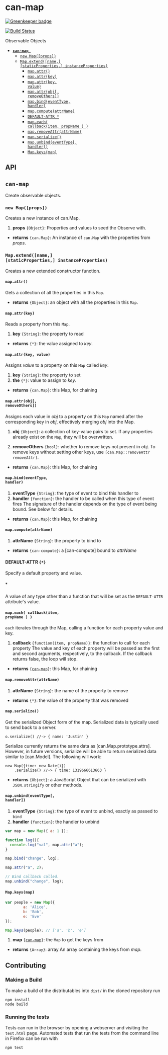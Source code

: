 # can-map

[![Greenkeeper badge](https://badges.greenkeeper.io/canjs/can-map.svg)](https://greenkeeper.io/)

[![Build Status](https://travis-ci.org/canjs/can-map.png?branch=master)](https://travis-ci.org/canjs/can-map)

Observable Objects


- <code>[__can-map__ ](#can-map-)</code>
  - <code>[new Map([props])](#new-mapprops)</code>
  - <code>[Map.extend([name,] [staticProperties,] instanceProperties)](#mapextendname-staticproperties-instanceproperties)</code>
    - <code>[map.attr()](#mapattr)</code>
    - <code>[map.attr(key)](#mapattrkey)</code>
    - <code>[map.attr(key, value)](#mapattrkey-value)</code>
    - <code>[map.attr(obj[, removeOthers])](#mapattrobj-removeothers)</code>
    - <code>[map.bind(eventType, handler)](#mapbindeventtype-handler)</code>
    - <code>[map.compute(attrName)](#mapcomputeattrname)</code>
    - <code>[DEFAULT-ATTR *](#default-attr-)</code>
    - <code>[map.each( callback(item, propName ) )](#mapeach-callbackitem-propname--)</code>
    - <code>[map.removeAttr(attrName)](#mapremoveattrattrname)</code>
    - <code>[map.serialize()](#mapserialize)</code>
    - <code>[map.unbind(eventType[, handler])](#mapunbindeventtype-handler)</code>
    - <code>[Map.keys(map)](#mapkeysmap)</code>

## API


## <code>__can-map__ </code>
Create observable objects. 


### <code>new Map([props])</code>


Creates a new instance of can.Map.


1. __props__ <code>{Object}</code>:
  Properties and values to seed the Observe with.

- __returns__ <code>{can.Map}</code>:
  An instance of `can.Map` with the properties from _props_.
  

### <code>Map.extend([name,] [staticProperties,] instanceProperties)</code>


Creates a new extended constructor function.



#### <code>map.attr()</code>


Gets a collection of all the properties in this `Map`.


- __returns__ <code>{Object}</code>:
  an object with all the properties in this `Map`.
  

#### <code>map.attr(key)</code>


Reads a property from this `Map`.


1. __key__ <code>{String}</code>:
  the property to read

- __returns__ <code>{*}</code>:
  the value assigned to _key_.
  

#### <code>map.attr(key, value)</code>


Assigns _value_ to a property on this `Map` called _key_.


1. __key__ <code>{String}</code>:
  the property to set
1. __the__ <code>{*}</code>:
  value to assign to _key_.

- __returns__ <code>{can.Map}</code>:
  this Map, for chaining
  

#### <code>map.attr(obj[, removeOthers])</code>


Assigns each value in _obj_ to a property on this `Map` named after the
corresponding key in _obj_, effectively merging _obj_ into the Map.


1. __obj__ <code>{Object}</code>:
  a collection of key-value pairs to set.
  If any properties already exist on the `Map`, they will be overwritten.
  
1. __removeOthers__ <code>{bool}</code>:
  whether to remove keys not present in _obj_.
  To remove keys without setting other keys, use `[can.Map::removeAttr removeAttr]`.
  

- __returns__ <code>{can.Map}</code>:
  this Map, for chaining
  

#### <code>map.bind(eventType, handler)</code>



1. __eventType__ <code>{String}</code>:
  the type of event to bind this handler to
1. __handler__ <code>{function}</code>:
  the handler to be called when this type of event fires
  The signature of the handler depends on the type of event being bound. See below
  for details.

- __returns__ <code>{can.Map}</code>:
  this Map, for chaining
  

#### <code>map.compute(attrName)</code>


1. __attrName__ <code>{String}</code>:
  the property to bind to

- __returns__ <code>{can-compute}</code>:
  a [can-compute] bound to _attrName_
  
#### DEFAULT-ATTR `{*}`

Specify a default property and value. 



##### <code>*</code>
A value of any type other than a function that will
be set as the `DEFAULT-ATTR` attribute's value.


#### <code>map.each( callback(item, propName ) )</code>


`each` iterates through the Map, calling a function
for each property value and key.


1. __callback__ <code>{function(item, propName)}</code>:
  the function to call for each property
  The value and key of each property will be passed as the first and second
  arguments, respectively, to the callback. If the callback returns false,
  the loop will stop.
  

- __returns__ <code>{[can-map](#new-mapprops)}</code>:
  this Map, for chaining
  

#### <code>map.removeAttr(attrName)</code>


1. __attrName__ <code>{String}</code>:
  the name of the property to remove

- __returns__ <code>{*}</code>:
  the value of the property that was removed
  

#### <code>map.serialize()</code>


Get the serialized Object form of the map.  Serialized
data is typically used to send back to a server.


    o.serialize() //-> { name: 'Justin' }


Serialize currently returns the same data
as [can.Map.prototype.attrs].  However, in future
versions, serialize will be able to return serialized
data similar to [can.Model].  The following will work:


    new Map({time: new Date()})
        .serialize() //-> { time: 1319666613663 }



- __returns__ <code>{Object}</code>:
  a JavaScript Object that can be
  serialized with `JSON.stringify` or other methods.
  

#### <code>map.unbind(eventType[, handler])</code>


1. __eventType__ <code>{String}</code>:
  the type of event to unbind, exactly as passed to `bind`
1. __handler__ <code>{function}</code>:
  the handler to unbind
  
  ```js
  var map = new Map({ a: 1 });
  
  function log(){
  	console.log("val", map.attr("a");
  }
  
  map.bind("change", log);
  
  map.attr("a", 2);
  
  // Bind callback called.
  map.unbind("change", log);
  ```
  

#### <code>Map.keys(map)</code>


```js
var people = new Map({
		a: 'Alice',
		b: 'Bob',
		e: 'Eve'
});

Map.keys(people); // ['a', 'b', 'e']
```


1. __map__ <code>{[can-map](#new-mapprops)}</code>:
  the `Map` to get the keys from

- __returns__ <code>{Array}</code>:
  array An array containing the keys from _map_.
  
## Contributing

### Making a Build

To make a build of the distributables into `dist/` in the cloned repository run

```
npm install
node build
```

### Running the tests

Tests can run in the browser by opening a webserver and visiting the `test.html` page.
Automated tests that run the tests from the command line in Firefox can be run with

```
npm test
```
